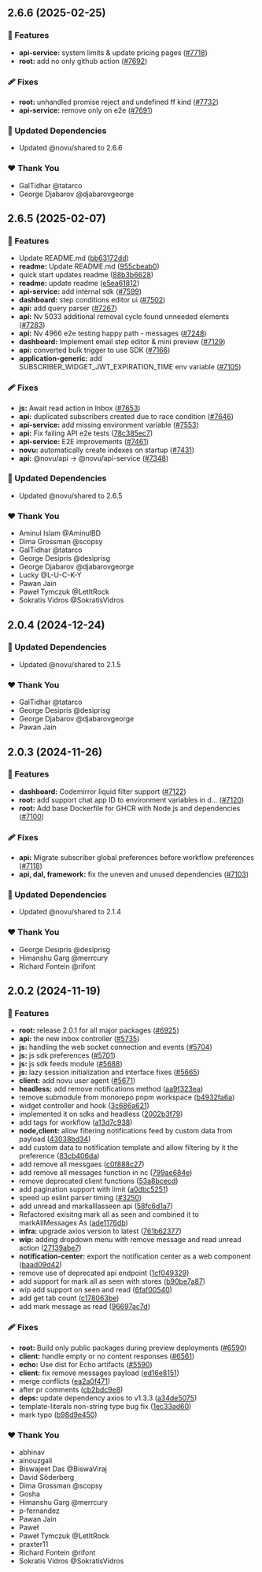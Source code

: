 ## 2.6.6 (2025-02-25)

### 🚀 Features

- **api-service:** system limits & update pricing pages ([#7718](https://github.com/khulnasoft/texthive/pull/7718))
- **root:** add no only github action ([#7692](https://github.com/khulnasoft/texthive/pull/7692))

### 🩹 Fixes

- **root:** unhandled promise reject and undefined ff kind ([#7732](https://github.com/khulnasoft/texthive/pull/7732))
- **api-service:** remove only on e2e ([#7691](https://github.com/khulnasoft/texthive/pull/7691))

### 🧱 Updated Dependencies

- Updated @novu/shared to 2.6.6

### ❤️ Thank You

- GalTidhar @tatarco
- George Djabarov @djabarovgeorge

## 2.6.5 (2025-02-07)

### 🚀 Features

- Update README.md ([bb63172dd](https://github.com/khulnasoft/texthive/commit/bb63172dd))
- **readme:** Update README.md ([955cbeab0](https://github.com/khulnasoft/texthive/commit/955cbeab0))
- quick start updates readme ([88b3b6628](https://github.com/khulnasoft/texthive/commit/88b3b6628))
- **readme:** update readme ([e5ea61812](https://github.com/khulnasoft/texthive/commit/e5ea61812))
- **api-service:** add internal sdk ([#7599](https://github.com/khulnasoft/texthive/pull/7599))
- **dashboard:** step conditions editor ui ([#7502](https://github.com/khulnasoft/texthive/pull/7502))
- **api:** add query parser ([#7267](https://github.com/khulnasoft/texthive/pull/7267))
- **api:** Nv 5033 additional removal cycle found unneeded elements ([#7283](https://github.com/khulnasoft/texthive/pull/7283))
- **api:** Nv 4966 e2e testing happy path - messages ([#7248](https://github.com/khulnasoft/texthive/pull/7248))
- **dashboard:** Implement email step editor & mini preview ([#7129](https://github.com/khulnasoft/texthive/pull/7129))
- **api:** converted bulk trigger to use SDK ([#7166](https://github.com/khulnasoft/texthive/pull/7166))
- **application-generic:** add SUBSCRIBER_WIDGET_JWT_EXPIRATION_TIME env variable ([#7105](https://github.com/khulnasoft/texthive/pull/7105))

### 🩹 Fixes

- **js:** Await read action in Inbox ([#7653](https://github.com/khulnasoft/texthive/pull/7653))
- **api:** duplicated subscribers created due to race condition ([#7646](https://github.com/khulnasoft/texthive/pull/7646))
- **api-service:** add missing environment variable ([#7553](https://github.com/khulnasoft/texthive/pull/7553))
- **api:** Fix failing API e2e tests ([78c385ec7](https://github.com/khulnasoft/texthive/commit/78c385ec7))
- **api-service:** E2E improvements ([#7461](https://github.com/khulnasoft/texthive/pull/7461))
- **novu:** automatically create indexes on startup ([#7431](https://github.com/khulnasoft/texthive/pull/7431))
- **api:** @novu/api -> @novu/api-service ([#7348](https://github.com/khulnasoft/texthive/pull/7348))

### 🧱 Updated Dependencies

- Updated @novu/shared to 2.6.5

### ❤️ Thank You

- Aminul Islam @AminulBD
- Dima Grossman @scopsy
- GalTidhar @tatarco
- George Desipris @desiprisg
- George Djabarov @djabarovgeorge
- Lucky @L-U-C-K-Y
- Pawan Jain
- Paweł Tymczuk @LetItRock
- Sokratis Vidros @SokratisVidros

## 2.0.4 (2024-12-24)

### 🧱 Updated Dependencies

- Updated @novu/shared to 2.1.5

### ❤️ Thank You

- GalTidhar @tatarco
- George Desipris @desiprisg
- George Djabarov @djabarovgeorge
- Pawan Jain

## 2.0.3 (2024-11-26)

### 🚀 Features

- **dashboard:** Codemirror liquid filter support ([#7122](https://github.com/khulnasoft/texthive/pull/7122))
- **root:** add support chat app ID to environment variables in d… ([#7120](https://github.com/khulnasoft/texthive/pull/7120))
- **root:** Add base Dockerfile for GHCR with Node.js and dependencies ([#7100](https://github.com/khulnasoft/texthive/pull/7100))

### 🩹 Fixes

- **api:** Migrate subscriber global preferences before workflow preferences ([#7118](https://github.com/khulnasoft/texthive/pull/7118))
- **api, dal, framework:** fix the uneven and unused dependencies ([#7103](https://github.com/khulnasoft/texthive/pull/7103))

### 🧱 Updated Dependencies

- Updated @novu/shared to 2.1.4

### ❤️ Thank You

- George Desipris @desiprisg
- Himanshu Garg @merrcury
- Richard Fontein @rifont

## 2.0.2 (2024-11-19)

### 🚀 Features

- **root:** release 2.0.1 for all major packages ([#6925](https://github.com/khulnasoft/texthive/pull/6925))
- **api:** the new inbox controller ([#5735](https://github.com/khulnasoft/texthive/pull/5735))
- **js:** handling the web socket connection and events ([#5704](https://github.com/khulnasoft/texthive/pull/5704))
- **js:** js sdk preferences ([#5701](https://github.com/khulnasoft/texthive/pull/5701))
- **js:** js sdk feeds module ([#5688](https://github.com/khulnasoft/texthive/pull/5688))
- **js:** lazy session initialization and interface fixes ([#5665](https://github.com/khulnasoft/texthive/pull/5665))
- **client:** add novu user agent ([#5671](https://github.com/khulnasoft/texthive/pull/5671))
- **headless:** add remove notifications method ([aa9f323ea](https://github.com/khulnasoft/texthive/commit/aa9f323ea))
- remove submodule from monorepo pnpm workspace ([b4932fa6a](https://github.com/khulnasoft/texthive/commit/b4932fa6a))
- widget controller and hook ([3c686a621](https://github.com/khulnasoft/texthive/commit/3c686a621))
- implemented it on sdks and headless ([2002b3f79](https://github.com/khulnasoft/texthive/commit/2002b3f79))
- add tags for workflow ([a13d7c938](https://github.com/khulnasoft/texthive/commit/a13d7c938))
- **node,client:** allow filtering notifications feed by custom data from payload ([43038bd34](https://github.com/khulnasoft/texthive/commit/43038bd34))
- add custom data to notification template and allow filtering by it the preference ([83cb406da](https://github.com/khulnasoft/texthive/commit/83cb406da))
- add remove all messgaes ([c0f888c27](https://github.com/khulnasoft/texthive/commit/c0f888c27))
- add remove all messages function in nc ([799ae684e](https://github.com/khulnasoft/texthive/commit/799ae684e))
- remove deprecated client functions ([53a8bcecd](https://github.com/khulnasoft/texthive/commit/53a8bcecd))
- add pagination support with limit ([a0dbc5251](https://github.com/khulnasoft/texthive/commit/a0dbc5251))
- speed up eslint parser timing ([#3250](https://github.com/khulnasoft/texthive/pull/3250))
- add unread and markalllasseen api ([58fc6d1a7](https://github.com/khulnasoft/texthive/commit/58fc6d1a7))
- Refactored exisitng mark all as seen and combined it to markAllMessages As ([ade1176db](https://github.com/khulnasoft/texthive/commit/ade1176db))
- **infra:** upgrade axios version to latest ([761b62377](https://github.com/khulnasoft/texthive/commit/761b62377))
- **wip:** adding dropdown menu with remove message and read unread action ([27139abe7](https://github.com/khulnasoft/texthive/commit/27139abe7))
- **notification-center:** export the notification center as a web component ([baad09d42](https://github.com/khulnasoft/texthive/commit/baad09d42))
- remove use of deprecated api endpoint ([1cf049329](https://github.com/khulnasoft/texthive/commit/1cf049329))
- add support for mark all as seen with stores ([b90be7a87](https://github.com/khulnasoft/texthive/commit/b90be7a87))
- wip add support on seen and read ([6faf00540](https://github.com/khulnasoft/texthive/commit/6faf00540))
- add get tab count ([c178063be](https://github.com/khulnasoft/texthive/commit/c178063be))
- add mark message as read ([96697ac7d](https://github.com/khulnasoft/texthive/commit/96697ac7d))

### 🩹 Fixes

- **root:** Build only public packages during preview deployments ([#6590](https://github.com/khulnasoft/texthive/pull/6590))
- **client:** handle empty or no content responses ([#6561](https://github.com/khulnasoft/texthive/pull/6561))
- **echo:** Use dist for Echo artifacts ([#5590](https://github.com/khulnasoft/texthive/pull/5590))
- **client:** fix remove messages payload ([ed16e8151](https://github.com/khulnasoft/texthive/commit/ed16e8151))
- merge conflicts ([ea2a0f471](https://github.com/khulnasoft/texthive/commit/ea2a0f471))
- after pr comments ([cb2bdc9e8](https://github.com/khulnasoft/texthive/commit/cb2bdc9e8))
- **deps:** update dependency axios to v1.3.3 ([a34de5075](https://github.com/khulnasoft/texthive/commit/a34de5075))
- template-literals non-string type bug fix ([1ec33ad60](https://github.com/khulnasoft/texthive/commit/1ec33ad60))
- mark typo ([b98d9e450](https://github.com/khulnasoft/texthive/commit/b98d9e450))

### ❤️ Thank You

- abhinav
- ainouzgali
- Biswajeet Das @BiswaViraj
- David Söderberg
- Dima Grossman @scopsy
- Gosha
- Himanshu Garg @merrcury
- p-fernandez
- Pawan Jain
- Paweł
- Paweł Tymczuk @LetItRock
- praxter11
- Richard Fontein @rifont
- Sokratis Vidros @SokratisVidros
